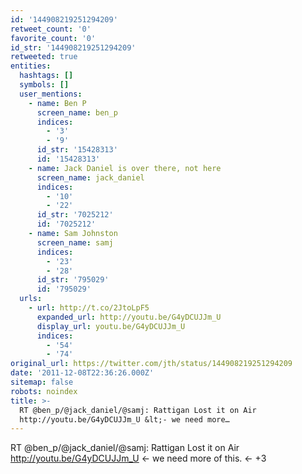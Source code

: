 ```yaml
---
id: '144908219251294209'
retweet_count: '0'
favorite_count: '0'
id_str: '144908219251294209'
retweeted: true
entities:
  hashtags: []
  symbols: []
  user_mentions:
    - name: Ben P
      screen_name: ben_p
      indices:
        - '3'
        - '9'
      id_str: '15428313'
      id: '15428313'
    - name: Jack Daniel is over there, not here
      screen_name: jack_daniel
      indices:
        - '10'
        - '22'
      id_str: '7025212'
      id: '7025212'
    - name: Sam Johnston
      screen_name: samj
      indices:
        - '23'
        - '28'
      id_str: '795029'
      id: '795029'
  urls:
    - url: http://t.co/2JtoLpF5
      expanded_url: http://youtu.be/G4yDCUJJm_U
      display_url: youtu.be/G4yDCUJJm_U
      indices:
        - '54'
        - '74'
original_url: https://twitter.com/jth/status/144908219251294209
date: '2011-12-08T22:36:26.000Z'
sitemap: false
robots: noindex
title: >-
  RT @ben_p/@jack_daniel/@samj: Rattigan Lost it on Air
  http://youtu.be/G4yDCUJJm_U &lt;- we need more…
---
```


RT @ben_p/@jack_daniel/@samj: Rattigan Lost it on Air http://youtu.be/G4yDCUJJm_U &lt;- we need more of this. &lt;- +3